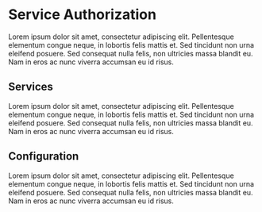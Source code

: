 # Service Authorization

Lorem ipsum dolor sit amet, consectetur adipiscing elit. Pellentesque elementum congue neque, in lobortis felis mattis et. Sed tincidunt non urna eleifend posuere. Sed consequat nulla felis, non ultricies massa blandit eu. Nam in eros ac nunc viverra accumsan eu id risus.

## Services

Lorem ipsum dolor sit amet, consectetur adipiscing elit. Pellentesque elementum congue neque, in lobortis felis mattis et. Sed tincidunt non urna eleifend posuere. Sed consequat nulla felis, non ultricies massa blandit eu. Nam in eros ac nunc viverra accumsan eu id risus.

## Configuration

Lorem ipsum dolor sit amet, consectetur adipiscing elit. Pellentesque elementum congue neque, in lobortis felis mattis et. Sed tincidunt non urna eleifend posuere. Sed consequat nulla felis, non ultricies massa blandit eu. Nam in eros ac nunc viverra accumsan eu id risus.
